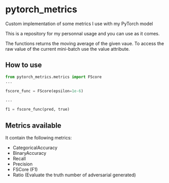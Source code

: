 # pytorch_metrics
Custom implementation of some metrics I use with my PyTorch model

This is a repository for my personnal usage and you can use as it comes.

The functions returns the moving average of the given vaue. To access the raw value of the current mini-batch use the value attribute.

## How to use
```python
from pytorch_metrics.metrics import FScore
...

fscore_func = FScore(epsilon=1e-6)

...

f1 = fscore_func(pred, true)

```

## Metrics available
It contain the following metrics:
- CategoricalAccuracy
- BinaryAccuracy
- Recall
- Precision
- FSCore (F1)
- Ratio (Evaluate the truth number of adversarial generated)

